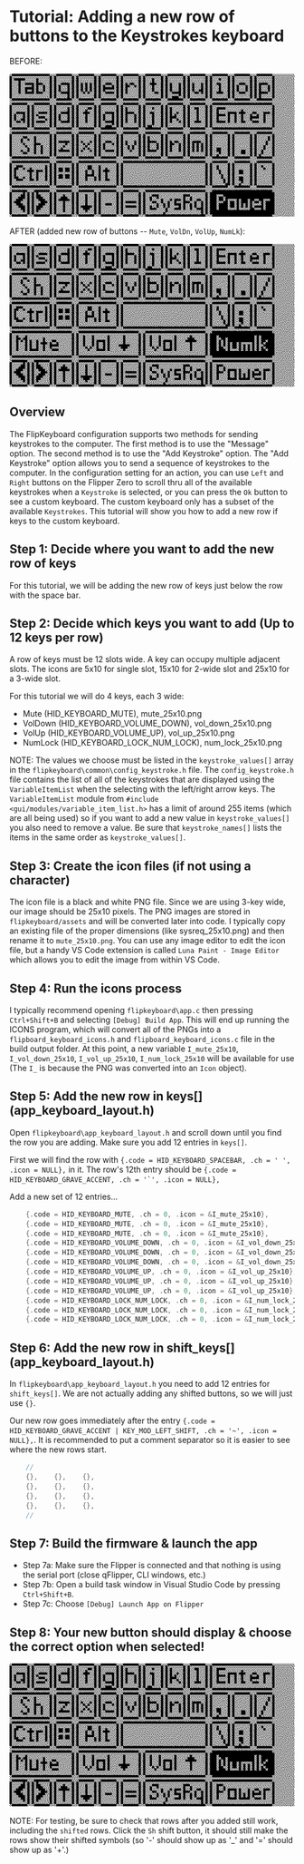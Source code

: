# Tutorial: Adding a new row of buttons to the Keystrokes keyboard

BEFORE: 

![message-keyboard](./keystrokes-keyboard.png)

AFTER (added new row of buttons -- `Mute`, `VolDn`, `VolUp`, `NumLk`): 

![new-row-keystrokes-keyboard](./new-row-keystrokes-keyboard.png)

## Overview

The FlipKeyboard configuration supports two methods for sending keystrokes to the computer.  The first method is to use the "Message" option.  The second method is to use the "Add Keystroke" option.  The "Add Keystroke" option allows you to send a sequence of keystrokes to the computer.  In the configuration setting for an action, you can use `Left` and `Right` buttons on the Flipper Zero to scroll thru all of the available keystrokes when a `Keystroke` is selected, or you can press the `Ok` button to see a custom keyboard.  The custom keyboard only has a subset of the available `Keystrokes`. This tutorial will show you how to add a new row if keys to the custom keyboard.

## Step 1: Decide where you want to add the new row of keys

For this tutorial, we will be adding the new row of keys just below the row with the space bar.

## Step 2: Decide which keys you want to add (Up to 12 keys per row)

A row of keys must be 12 slots wide.  A key can occupy multiple adjacent slots.  The icons are 5x10 for single slot, 15x10 for 2-wide slot and 25x10 for a 3-wide slot.

For this tutorial we will do 4 keys, each 3 wide: 
- Mute (HID_KEYBOARD_MUTE), mute_25x10.png
- VolDown (HID_KEYBOARD_VOLUME_DOWN), vol_down_25x10.png 
- VolUp (HID_KEYBOARD_VOLUME_UP), vol_up_25x10.png
- NumLock (HID_KEYBOARD_LOCK_NUM_LOCK), num_lock_25x10.png 

NOTE: The values we choose must be listed in the `keystroke_values[]` array in the `flipkeyboard\common\config_keystroke.h` file.  The `config_keystroke.h` file contains the list of all of the keystrokes that are displayed using the `VariableItemList` when the selecting with the left/right arrow keys.  The `VariableItemList` module from `#include <gui/modules/variable_item_list.h>` has a limit of around 255 items (which are all being used) so if you want to add a new value in `keystroke_values[]` you also need to remove a value.  Be sure that `keystroke_names[]` lists the items in the same order as `keystroke_values[]`.

## Step 3: Create the icon files (if not using a character)

The icon file is a black and white PNG file.  Since we are using 3-key wide, our image should be 25x10 pixels.  The PNG images are stored in `flipkeyboard/assets` and will be converted later into code.  I typically copy an existing file of the proper dimensions (like sysreq_25x10.png) and then rename it to `mute_25x10.png`.  You can use any image editor to edit the icon file, but a handy VS Code extension is called `Luna Paint - Image Editor` which allows you to edit the image from within VS Code.

## Step 4: Run the icons process

I typically recommend opening `flipkeyboard\app.c` then pressing `Ctrl+Shift+B` and selecting `[Debug] Build App`.  This will end up running the ICONS program, which will convert all of the PNGs into a `flipboard_keyboard_icons.h` and  `flipboard_keyboard_icons.c` file in the build output folder.  At this point, a new variable `I_mute_25x10`, `I_vol_down_25x10`, `I_vol_up_25x10`, `I_num_lock_25x10` will be available for use (The `I_` is because the PNG was converted into an `Icon` object).

## Step 5: Add the new row in keys[] (app_keyboard_layout.h)

Open `flipkeyboard\app_keyboard_layout.h` and scroll down until you find the row you are adding.  Make sure you add 12 entries in `keys[]`.

First we will find the row with `{.code = HID_KEYBOARD_SPACEBAR, .ch = ' ', .icon = NULL},` in it.  The row's 12th entry should be ``{.code = HID_KEYBOARD_GRAVE_ACCENT, .ch = '`', .icon = NULL},``

Add a new set of 12 entries...
```c
    {.code = HID_KEYBOARD_MUTE, .ch = 0, .icon = &I_mute_25x10},
    {.code = HID_KEYBOARD_MUTE, .ch = 0, .icon = &I_mute_25x10},
    {.code = HID_KEYBOARD_MUTE, .ch = 0, .icon = &I_mute_25x10},
    {.code = HID_KEYBOARD_VOLUME_DOWN, .ch = 0, .icon = &I_vol_down_25x10},
    {.code = HID_KEYBOARD_VOLUME_DOWN, .ch = 0, .icon = &I_vol_down_25x10},
    {.code = HID_KEYBOARD_VOLUME_DOWN, .ch = 0, .icon = &I_vol_down_25x10},
    {.code = HID_KEYBOARD_VOLUME_UP, .ch = 0, .icon = &I_vol_up_25x10},
    {.code = HID_KEYBOARD_VOLUME_UP, .ch = 0, .icon = &I_vol_up_25x10},
    {.code = HID_KEYBOARD_VOLUME_UP, .ch = 0, .icon = &I_vol_up_25x10},
    {.code = HID_KEYBOARD_LOCK_NUM_LOCK, .ch = 0, .icon = &I_num_lock_25x10},
    {.code = HID_KEYBOARD_LOCK_NUM_LOCK, .ch = 0, .icon = &I_num_lock_25x10},
    {.code = HID_KEYBOARD_LOCK_NUM_LOCK, .ch = 0, .icon = &I_num_lock_25x10},
```

## Step 6: Add the new row in shift_keys[] (app_keyboard_layout.h)

In `flipkeyboard\app_keyboard_layout.h` you need to add 12 entries for `shift_keys[]`.  We are not actually adding any shifted buttons, so we will just use `{}`.

Our new row goes immediately after the entry `{.code = HID_KEYBOARD_GRAVE_ACCENT | KEY_MOD_LEFT_SHIFT, .ch = '~', .icon = NULL},`.  It is recommended to put a comment separator so it is easier to see where the new rows start.

```c
    //
    {},    {},    {},
    {},    {},    {},
    {},    {},    {},
    {},    {},    {},
    //
``` 

## Step 7: Build the firmware & launch the app

  - Step 7a: Make sure the Flipper is connected and that nothing is using the serial port (close qFlipper, CLI windows, etc.)
  - Step 7b: Open a build task window in Visual Studio Code by pressing `Ctrl+Shift+B`.
  - Step 7c: Choose `[Debug] Launch App on Flipper`

## Step 8: Your new button should display & choose the correct option when selected!

![new-row-keystrokes-keyboard](./new-row-keystrokes-keyboard.png)

NOTE: For testing, be sure to check that rows after you added still work, including the `shifted` rows. Click the `Sh` shift button, it should still make the rows show their shifted symbols (so '-' should show up as '_' and '=' should show up as '+'.)
